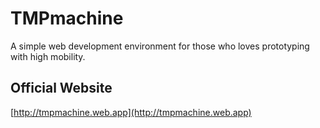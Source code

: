 # TMPmachine
A simple web development environment for those who loves prototyping with high mobility.

## Official Website
[http://tmpmachine.web.app](http://tmpmachine.web.app)
